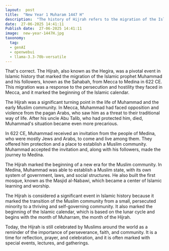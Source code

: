 ```yaml
---
layout:  post
title:  "New Year 1 Muharam 1447 H"
description:  "The history of Hijrah refers to the migration of the Islamic prophet Muhammad and his followers from Mecca to Medina in 622 CE"
date:  27-06-2025 14:41:11
Publish date:  27-06-2025 14:41:11
image:  new-year-1447H.jpg
taxonomy:
  tag:
  - genAI
  - openwebui
  - llama-3.3-70b-versatile
---
```

That's correct. The Hijrah, also known as the Hegira, was a pivotal event in Islamic history that marked the migration of the Islamic prophet Muhammad and his followers, known as the Sahabah, from Mecca to Medina in 622 CE. This migration was a response to the persecution and hostility they faced in Mecca, and it marked the beginning of the Islamic calendar.

The Hijrah was a significant turning point in the life of Muhammad and the early Muslim community. In Mecca, Muhammad had faced opposition and violence from the pagan Arabs, who saw him as a threat to their traditional way of life. After his uncle Abu Talib, who had protected him, died, Muhammad's situation became even more precarious.

In 622 CE, Muhammad received an invitation from the people of Medina, who were mostly Jews and Arabs, to come and live among them. They offered him protection and a place to establish a Muslim community. Muhammad accepted the invitation and, along with his followers, made the journey to Medina.

The Hijrah marked the beginning of a new era for the Muslim community. In Medina, Muhammad was able to establish a Muslim state, with its own system of government, laws, and social structures. He also built the first mosque, known as the Masjid al-Nabawi, which became a center of Islamic learning and worship.

The Hijrah is considered a significant event in Islamic history because it marked the transition of the Muslim community from a small, persecuted minority to a thriving and self-governing community. It also marked the beginning of the Islamic calendar, which is based on the lunar cycle and begins with the month of Muharram, the month of the Hijrah.

Today, the Hijrah is still celebrated by Muslims around the world as a reminder of the importance of perseverance, faith, and community. It is a time for reflection, prayer, and celebration, and it is often marked with special events, lectures, and gatherings.
